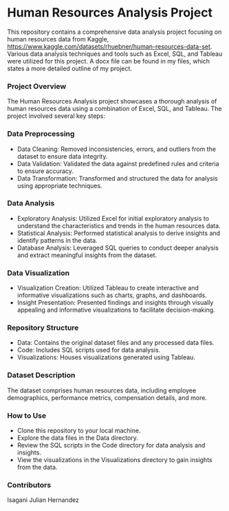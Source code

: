 # Human Resources Analysis Project
This repository contains a comprehensive data analysis project focusing on human resources data from Kaggle, https://www.kaggle.com/datasets/rhuebner/human-resources-data-set. Various data analysis techniques and tools such as Excel, SQL, and Tableau were utilized for this project. A docx file can be found in my files, which states a more detailed outline of my project.

### Project Overview
The Human Resources Analysis project showcases a thorough analysis of human resources data using a combination of Excel, SQL, and Tableau. The project involved several key steps:

### Data Preprocessing
- Data Cleaning: Removed inconsistencies, errors, and outliers from the dataset to ensure data integrity.
- Data Validation: Validated the data against predefined rules and criteria to ensure accuracy.
- Data Transformation: Transformed and structured the data for analysis using appropriate techniques.
  
### Data Analysis
- Exploratory Analysis: Utilized Excel for initial exploratory analysis to understand the characteristics and trends in the human resources data.                              
- Statistical Analysis: Performed statistical analysis to derive insights and identify patterns in the data.
- Database Analysis: Leveraged SQL queries to conduct deeper analysis and extract meaningful insights from the dataset.
  
### Data Visualization
- Visualization Creation: Utilized Tableau to create interactive and informative visualizations such as charts, graphs, and dashboards.
- Insight Presentation: Presented findings and insights through visually appealing and informative visualizations to facilitate decision-making.

### Repository Structure
- Data: Contains the original dataset files and any processed data files.
- Code: Includes SQL scripts used for data analysis.
- Visualizations: Houses visualizations generated using Tableau.
  
### Dataset Description
The dataset comprises human resources data, including employee demographics, performance metrics, compensation details, and more.

### How to Use
- Clone this repository to your local machine.
- Explore the data files in the Data directory.
- Review the SQL scripts in the Code directory for data analysis and insights.
- View the visualizations in the Visualizations directory to gain insights from the data.

### Contributors
Isagani Julian Hernandez

